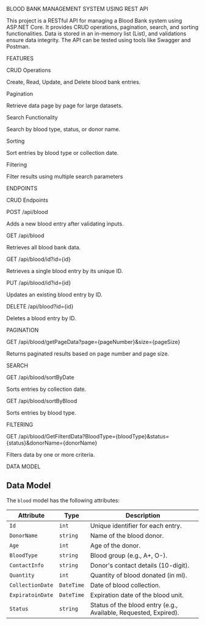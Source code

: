 BLOOD BANK MANAGEMENT SYSTEM USING REST API

This project is a RESTful API for managing a Blood Bank system using ASP.NET Core. It provides CRUD operations, pagination, search, and sorting functionalities. Data is stored in an in-memory list (List<blood>), and validations ensure data integrity. The API can be tested using tools like Swagger and Postman.

FEATURES

CRUD Operations

Create, Read, Update, and Delete blood bank entries.

Pagination

Retrieve data page by page for large datasets.

Search Functionality

Search by blood type, status, or donor name.

Sorting

Sort entries by blood type or collection date.

Filtering

Filter results using multiple search parameters

ENDPOINTS 

CRUD Endpoints

POST /api/blood

Adds a new blood entry after validating inputs.

GET /api/blood

Retrieves all blood bank data.

GET /api/blood/id?id={id}

Retrieves a single blood entry by its unique ID.

PUT /api/blood/id?id={id}

Updates an existing blood entry by ID.

DELETE /api/blood?id={id}

Deletes a blood entry by ID.

PAGINATION

GET /api/blood/getPageData?page={pageNumber}&size={pageSize}

Returns paginated results based on page number and page size.

SEARCH

GET /api/blood/sortByDate

Sorts entries by collection date.

GET /api/blood/sortByBlood

Sorts entries by blood type.

FILTERING

GET /api/blood/GetFilterdData?BloodType={bloodType}&status={status}&donorName={donorName}

Filters data by one or more criteria.

DATA MODEL

## Data Model

The `blood` model has the following attributes:

| Attribute        | Type       | Description                                |
|------------------|------------|--------------------------------------------|
| `Id`             | `int`      | Unique identifier for each entry.         |
| `DonorName`      | `string`   | Name of the blood donor.                  |
| `Age`            | `int`      | Age of the donor.                         |
| `BloodType`      | `string`   | Blood group (e.g., A+, O-).               |
| `ContactInfo`    | `string`   | Donor's contact details (10-digit).       |
| `Quantity`       | `int`      | Quantity of blood donated (in ml).        |
| `CollectionDate` | `DateTime` | Date of blood collection.                 |
| `ExpiratoinDate` | `DateTime` | Expiration date of the blood unit.        |
| `Status`         | `string`   | Status of the blood entry (e.g., Available, Requested, Expired). |

